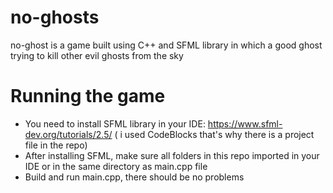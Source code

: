 # no-ghosts
no-ghost is a game built using C++ and SFML library in which a good ghost trying to kill other evil ghosts from the sky

# Running the game
- You need to install SFML library in your IDE: https://www.sfml-dev.org/tutorials/2.5/ ( i used CodeBlocks that's why there is a project file in the repo)
- After installing SFML, make sure all folders in this repo imported in your IDE or in the same directory as main.cpp file
- Build and run main.cpp, there should be no problems
